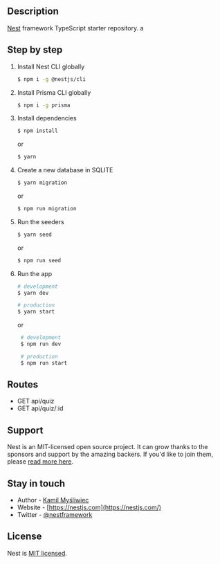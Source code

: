 ## Description

[Nest](https://github.com/nestjs/nest) framework TypeScript starter repository.
a
## Step by step

1. Install Nest CLI globally

   ```bash
   $ npm i -g @nestjs/cli
   ```

2. Install Prisma CLI globally

   ```bash
   $ npm i -g prisma
   ```

3. Install dependencies

   ```bash
   $ npm install
   ```

   or

   ```bash
   $ yarn
   ```

4. Create a new database in SQLITE

   ```bash
   $ yarn migration
   ```

   or

   ```bash
   $ npm run migration
   ```

5. Run the seeders

   ```bash
   $ yarn seed
   ```

   or

   ```bash
   $ npm run seed
   ```

6. Run the app

   ```bash
   # development
   $ yarn dev

   # production 
   $ yarn start
   ```
   or 
   
   ```bash
    # development
    $ npm run dev

    # production
    $ npm run start
    ```
## Routes
- GET api/quiz
- GET api/quiz/:id

## Support

Nest is an MIT-licensed open source project. It can grow thanks to the sponsors and support by the amazing backers. If you'd like to join them, please [read more here](https://docs.nestjs.com/support).

## Stay in touch

- Author - [Kamil Myśliwiec](https://kamilmysliwiec.com)
- Website - [https://nestjs.com](https://nestjs.com/)
- Twitter - [@nestframework](https://twitter.com/nestframework)

## License

Nest is [MIT licensed](LICENSE).
